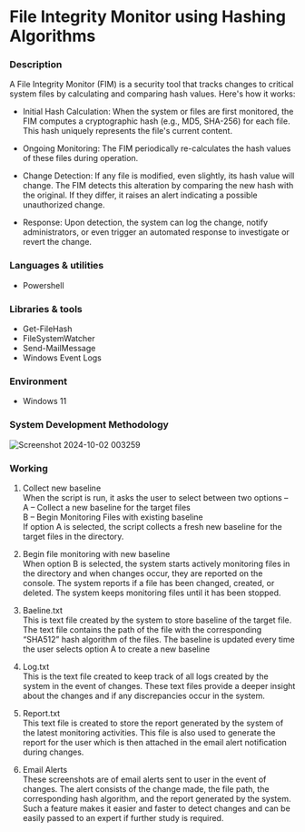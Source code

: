 # File Integrity Monitor using Hashing Algorithms

### Description
A File Integrity Monitor (FIM) is a security tool that tracks changes to critical system files by calculating and comparing hash values. Here's how it works:

- Initial Hash Calculation: When the system or files are first monitored, the FIM computes a cryptographic hash (e.g., MD5, SHA-256) for each file. This hash uniquely represents the file's current content.

- Ongoing Monitoring: The FIM periodically re-calculates the hash values of these files during operation.

- Change Detection: If any file is modified, even slightly, its hash value will change. The FIM detects this alteration by comparing the new hash with the original. If they differ, it raises an alert indicating a possible unauthorized change.

- Response: Upon detection, the system can log the change, notify administrators, or even trigger an automated response to investigate or revert the change.

### Languages & utilities
- Powershell

### Libraries & tools
- Get-FileHash
- FileSystemWatcher
- Send-MailMessage
- Windows Event Logs

### Environment
- Windows 11

### System Development Methodology

![Screenshot 2024-10-02 003259](https://github.com/user-attachments/assets/6b04d7aa-3303-4944-b4df-bb006f4dbc53)

### Working

1. Collect new baseline<br>
   When the script is run, it asks the user to select between two options –<br>
A – Collect a new baseline for the target files<br>
B – Begin Monitoring Files with existing baseline<br>
If option A is selected, the script collects a fresh new baseline for the target files in the directory.


2. Begin file monitoring with new baseline<br>
   When option B is selected, the system starts actively monitoring files in the directory and when changes occur, they are reported on the console. The system reports if a file has been changed, created, or deleted. The system keeps monitoring files until it has been stopped.


3. Baeline.txt<br>
   This is text file created by the system to store baseline of the target file. The text file contains the path of the file with the corresponding “SHA512” hash algorithm of the files. The baseline is updated every time the user selects option A to create a new baseline


4. Log.txt<br>
   This is the text file created to keep track of all logs created by the system in the event of changes. These text files provide a deeper insight about the changes and if any discrepancies occur in the system.


5. Report.txt<br>
   This text file is created to store the report generated by the system of the latest monitoring activities. This file is also used to generate the report for the user which is then attached in the email alert notification during changes.


6. Email Alerts<br>
   These screenshots are of email alerts sent to user in the event of changes. The alert 	consists of the change made, the file path, the corresponding hash algorithm, and the 	report generated by the system. Such a feature makes it easier and faster to detect 	changes and can be easily passed to an expert if further study is required.


